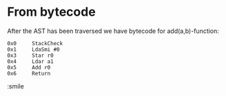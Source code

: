 # From bytecode

After the AST has been traversed we have bytecode for add(a,b)-function:

```
0x0     StackCheck
0x1     LdaSmi #0
0x3     Star r0
0x4     Ldar a1
0x5     Add r0
0x6     Return
```

:smile
